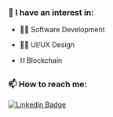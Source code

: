 ### 📖 I have an interest in:

- 👨‍💻 Software Development

- 👨‍🎨 UI/UX Design

- ⛓ Blockchain

### 📫 How to reach me:

[![Linkedin Badge](https://img.shields.io/badge/-LinkedIn-blue?style=flat-square&logo=Linkedin&logoColor=white&link=https://www.linkedin.com/in/marcusl-s)](https://www.linkedin.com/in/marcusl-s)
